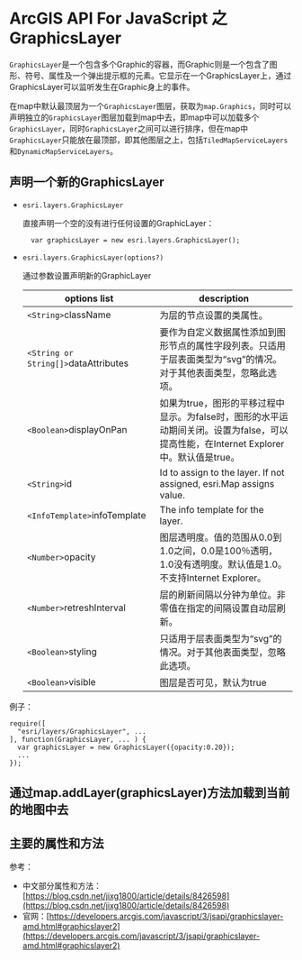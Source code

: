 # ArcGIS API For JavaScript 之GraphicsLayer #
`GraphicsLayer`是一个包含多个Graphic的容器，而Graphic则是一个包含了图形、符号、属性及一个弹出提示框的元素。它显示在一个GraphicsLayer上，通过GraphicsLayer可以监听发生在Graphic身上的事件。

在map中默认最顶层为一个`GraphicsLayer`图层，获取为`map.Graphics`，同时可以声明独立的`GraphicsLayer`图层加载到map中去，即map中可以加载多个`GraphicsLayer`，同时`GraphicsLayer`之间可以进行排序，但在map中`GraphicsLayer`只能放在最顶部，即其他图层之上，包括`TiledMapServiceLayers`和`DynamicMapServiceLayers`。

## 声明一个新的GraphicsLayer ##
- `esri.layers.GraphicsLayer`

	直接声明一个空的没有进行任何设置的GraphicLayer：

		var graphicsLayer = new esri.layers.GraphicsLayer();
- `esri.layers.GraphicsLayer(options?)`

	通过参数设置声明新的GraphicLayer

	|options list|description|
	|---|---|
	|`<String>`className|为层的节点设置的类属性。|
	|`<String or String[]>`dataAttributes|要作为自定义数据属性添加到图形节点的属性字段列表。只适用于层表面类型为“svg”的情况。对于其他表面类型，忽略此选项。|
	|`<Boolean>`displayOnPan|如果为true，图形的平移过程中显示。为false时，图形的水平运动期间关闭。设置为false，可以提高性能，在Internet Explorer中。默认值是true。|
	|`<String>`id|Id to assign to the layer. If not assigned, esri.Map assigns value.|
	|`<InfoTemplate>`infoTemplate|The info template for the layer.|
	|`<Number>`opacity|图层透明度。值的范围从0.0到1.0之间，0.0是100％透明，1.0没有透明度。默认值是1.0。不支持Internet Explorer。|
	|`<Number>`retreshInterval|层的刷新间隔以分钟为单位。非零值在指定的间隔设置自动层刷新。|
	|`<Boolean>`styling|只适用于层表面类型为“svg”的情况。对于其他表面类型，忽略此选项。|
	|`<Boolean>`visible|图层是否可见，默认为true|

例子：

	require([
	  "esri/layers/GraphicsLayer", ... 
	], function(GraphicsLayer, ... ) {
	  var graphicsLayer = new GraphicsLayer({opacity:0.20});
	  ...
	});

## 通过map.addLayer(graphicsLayer)方法加载到当前的地图中去 ##


## 主要的属性和方法 ##
参考：

- 中文部分属性和方法：[https://blog.csdn.net/jixg1800/article/details/8426598](https://blog.csdn.net/jixg1800/article/details/8426598)
- 官网：[https://developers.arcgis.com/javascript/3/jsapi/graphicslayer-amd.html#graphicslayer2](https://developers.arcgis.com/javascript/3/jsapi/graphicslayer-amd.html#graphicslayer2)





